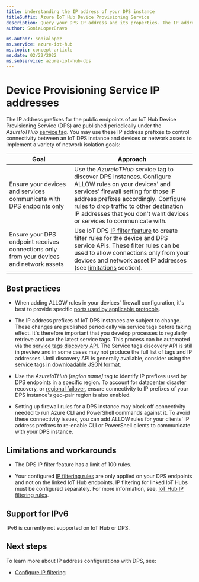 ```yaml
---
title: Understanding the IP address of your DPS instance
titleSuffix: Azure IoT Hub Device Provisioning Service
description: Query your DPS IP address and its properties. The IP address of your DPS instance can change during scenarios like disaster recovery or regional failover.
author: SoniaLopezBravo

ms.author: sonialopez
ms.service: azure-iot-hub
ms.topic: concept-article
ms.date: 02/22/2022
ms.subservice: azure-iot-hub-dps
---
```


# Device Provisioning Service IP addresses

The IP address prefixes for the public endpoints of an IoT Hub Device Provisioning Service (DPS) are published periodically under the _AzureIoTHub_ [service tag](../virtual-network/service-tags-overview.md). You may use these IP address prefixes to control connectivity between an IoT DPS instance and devices or network assets to implement a variety of network isolation goals:

| Goal | Approach |
|------|----------|
| Ensure your devices and services communicate with DPS endpoints only | Use the _AzureIoTHub_ service tag to discover DPS instances. Configure ALLOW rules on your devices' and services' firewall setting for those IP address prefixes accordingly. Configure rules to drop traffic to other destination IP addresses that you don't want devices or services to communicate with. |
| Ensure your DPS endpoint receives connections only from your devices and network assets | Use IoT DPS [IP filter feature](iot-dps-ip-filtering.md) to create filter rules for the device and DPS service APIs. These filter rules can be used to allow connections only from your devices and network asset IP addresses (see [limitations](#limitations-and-workarounds) section). |

## Best practices

* When adding ALLOW rules in your devices' firewall configuration, it's best to provide specific [ports used by applicable protocols](../iot-hub/iot-hub-devguide-protocols.md#port-numbers).

* The IP address prefixes of IoT DPS instances are subject to change. These changes are published periodically via service tags before taking effect. It's therefore important that you develop processes to regularly retrieve and use the latest service tags. This process can be automated via the [service tags discovery API](../virtual-network/service-tags-overview.md#service-tags-on-premises). The Service tags discovery API is still in preview and in some cases may not produce the full list of tags and IP addresses. Until discovery API is generally available, consider using the [service tags in downloadable JSON format](../virtual-network/service-tags-overview.md#discover-service-tags-by-using-downloadable-json-files). 

* Use the *AzureIoTHub.[region name]* tag to identify IP prefixes used by DPS endpoints in a specific region. To account for datacenter disaster recovery, or [regional failover](iot-dps-ha-dr.md), ensure connectivity to IP prefixes of your DPS instance's geo-pair region is also enabled.

* Setting up firewall rules for a DPS instance may block off connectivity needed to run Azure CLI and PowerShell commands against it. To avoid these connectivity issues, you can add ALLOW rules for your clients' IP address prefixes to re-enable CLI or PowerShell clients to communicate with your DPS instance.  


## Limitations and workarounds

* The DPS IP filter feature has a limit of 100 rules.

* Your configured [IP filtering rules](iot-dps-ip-filtering.md) are only applied on your DPS endpoints and not on the linked IoT Hub endpoints. IP filtering for linked IoT Hubs must be configured separately. For more information, see, [IoT Hub IP filtering rules](../iot-hub/iot-hub-ip-filtering.md).

## Support for IPv6

IPv6 is currently not supported on IoT Hub or DPS.

## Next steps

To learn more about IP address configurations with DPS, see:

* [Configure IP filtering](iot-dps-ip-filtering.md)
